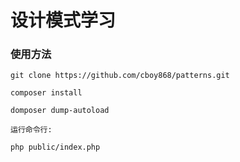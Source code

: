 # 设计模式学习


### 使用方法


```$xslt
git clone https://github.com/cboy868/patterns.git

composer install

domposer dump-autoload

运行命令行:
 
php public/index.php

```
